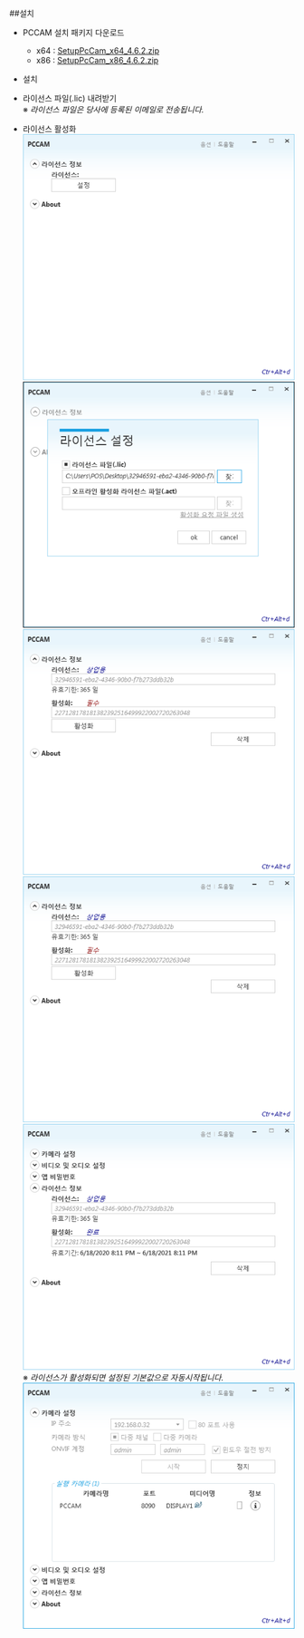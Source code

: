 ##설치

-	PCCAM 설치 패키지 다운로드

	-	x64 : [SetupPcCam_x64_4.6.2.zip](https://ilink.dooray.com/share/drive-files/knpzj32qutpb.019EZzOOT1igf6er4CzGLg)
	-	x86 : [SetupPcCam_x86_4.6.2.zip](https://ilink.dooray.com/share/drive-files/knpzj32qutpb.-HbpDtzdSViJtooaPgGkKw)

-	설치

-	라이선스 파일(.lic) 내려받기  
	※ *라이선스 파일은 당사에 등록된 이메일로 전송됩니다.*

-	라이선스 활성화  
	![](/img/lic_menu.png)  
	![](/img/lic_import.png)  
	![](/img/lic_imported.png)  
	![](/img/lic_act.png)  
	![](/img/lic_acted.png)  
	※ *라이선스가 활성화되면 설정된 기본값으로 자동시작됩니다.*  
	![](/img/default_start.png)
